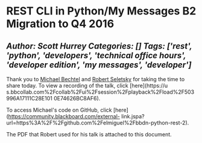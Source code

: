 # REST CLI in Python/My Messages B2 Migration to Q4 2016
*Author: Scott Hurrey*
*Categories: []*
*Tags: ['rest', 'python', 'developers', 'technical office hours', 'developer edition', 'my messages', 'developer']*
---
Thank you to [Michael
Bechtel](https://community.blackboard.com/people/mb23565) and [Robert
Seletsky](https://community.blackboard.com/people/rs0048203) for taking the
time to share today. To view a recording of the talk, click
[here](https://u
s.bbcollab.com%2Fcollab%2Fui%2Fsession%2Fplayback%2Fload%2F503996A17111C28E101
0E74626BC8AF6).

To access Michael's code on GitHub, click
[here](https://community.blackboard.com/external-
link.jspa?url=https%3A%2F%2Fgithub.com%2Felmiguel%2Fbbdn-python-rest-2).

The PDF that Robert used for his talk is attached to this document.

